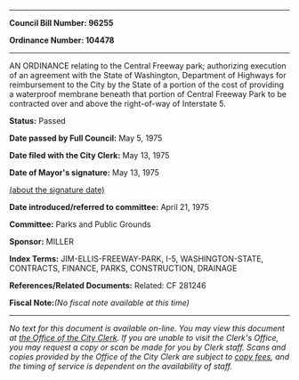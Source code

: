 

********

**Council Bill Number: 96255**
   
**Ordinance Number: 104478**
********

 AN ORDINANCE relating to the Central Freeway park; authorizing execution of an agreement with the State of Washington, Department of Highways for reimbursement to the City by the State of a portion of the cost of providing a waterproof membrane beneath that portion of Central Freeway Park to be contracted over and above the right-of-way of Interstate 5.

**Status:** Passed
   
**Date passed by Full Council:** May 5, 1975
   
**Date filed with the City Clerk:** May 13, 1975
   
**Date of Mayor's signature:** May 13, 1975
   
[(about the signature date)](/~public/approvaldate.htm)
   
   
   
**Date introduced/referred to committee:** April 21, 1975
   
**Committee:** Parks and Public Grounds
   
**Sponsor:** MILLER
   
   
**Index Terms:** JIM-ELLIS-FREEWAY-PARK, I-5, WASHINGTON-STATE, CONTRACTS, FINANCE, PARKS, CONSTRUCTION, DRAINAGE

**References/Related Documents:** Related: CF 281246

**Fiscal Note:**_(No fiscal note available at this time)_
********

_No text for this document is available on-line. You may view this document at [the Office of the City Clerk](http://www.seattle.gov/leg/clerk/contactUs.htm). If you are unable to visit the Clerk's Office, you may request a copy or scan be made for you by Clerk staff. Scans and copies provided by the Office of the City Clerk are subject to [copy fees](http://clerk.seattle.gov/~public/clerkfees.htm), and the timing of service is dependent on the availability of staff._

